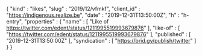 {
  "kind" : "likes",
  "slug" : "2019/12/vfmkf",
  "client_id" : "https://indigenous.realize.be",
  "date" : "2019-12-31T13:50:00Z",
  "h" : "h-entry",
  "properties" : {
    "name" : [ "Like of https://twitter.com/edent/status/1211995519993679876" ],
    "like-of" : [ "https://twitter.com/edent/status/1211995519993679876" ],
    "published" : [ "2019-12-31T13:50:00Z" ],
    "syndication" : [ "https://brid.gy/publish/twitter" ]
  }
}
